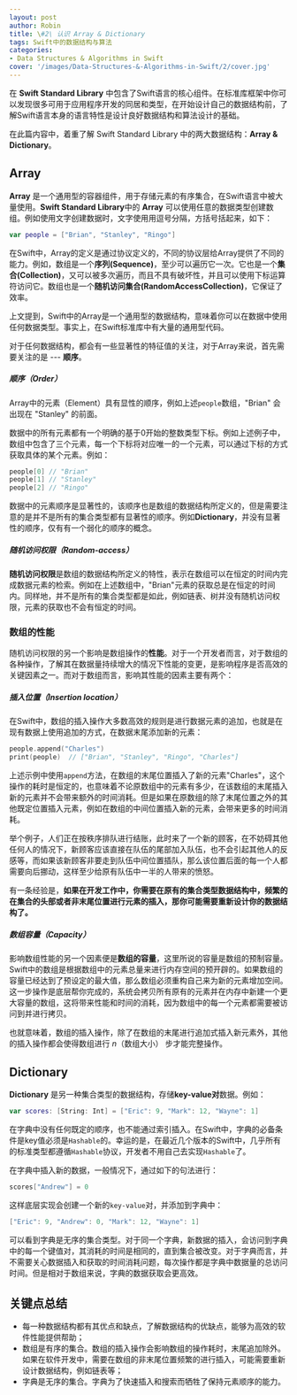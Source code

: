 ```yaml
---
layout: post
author: Robin
title: \#2\ 认识 Array & Dictionary
tags: Swift中的数据结构与算法
categories:
- Data Structures & Algorithms in Swift
cover: '/images/Data-Structures-&-Algorithms-in-Swift/2/cover.jpg'
---
```


在 **Swift Standard Library** 中包含了Swift语言的核心组件。在标准库框架中你可以发现很多可用于应用程序开发的同居和类型，在开始设计自己的数据结构前，了解Swift语言本身的语言特性是设计良好数据结构和算法设计的基础。

在此篇内容中，着重了解 Swift Standard Library 中的两大数据结构：**Array & Dictionary**。

## Array

**Array** 是一个通用型的容器组件，用于存储元素的有序集合，在Swift语言中被大量使用。**Swift Standard Library**中的 **Array** 可以使用任意的数据类型创建数组。例如使用文字创建数据时，文字使用用逗号分隔，方括号括起来，如下：

```swift
var people = ["Brian", "Stanley", "Ringo"]
```

在Swift中，Array的定义是通过协议定义的，不同的协议层给Array提供了不同的能力。例如，数组是一个**序列(Sequence)**，至少可以遍历它一次。它也是一个**集合(Collection)**，又可以被多次遍历，而且不具有破坏性，并且可以使用下标运算符访问它。数组也是一个**随机访问集合(RandomAccessCollection)**，它保证了效率。

上文提到，Swift中的Array是一个通用型的数据结构，意味着你可以在数据中使用任何数据类型。事实上，在Swift标准库中有大量的通用型代码。

对于任何数据结构，都会有一些显著性的特征值的关注，对于Array来说，首先需要关注的是 --- **顺序**。

##### 顺序（Order）

Array中的元素（Element）具有显性的顺序，例如上述`people`数组，"Brian" 会出现在 "Stanley" 的前面。

数据中的所有元素都有一个明确的基于0开始的整数类型下标。例如上述例子中，数组中包含了三个元素，每一个下标将对应唯一的一个元素，可以通过下标的方式获取具体的某个元素。例如：

```swift
people[0] // "Brian"
people[1] // "Stanley"
people[2] // "Ringo"
```

数据中的元素顺序是显著性的，该顺序也是数组的数据结构所定义的，但是需要注意的是并不是所有的集合类型都有显著性的顺序。例如**Dictionary**，并没有显著性的顺序，仅有有一个弱化的顺序的概念。

##### 随机访问权限（Random-access）

**随机访问权限**是数组的数据结构所定义的特性，表示在数组可以在恒定的时间内完成数据元素的检索。例如在上述数组中，"Brian"元素的获取总是在恒定的时间内。同样地，并不是所有的集合类型都是如此，例如链表、树并没有随机访问权限，元素的获取也不会有恒定的时间。

### 数组的性能

随机访问权限的另一个影响是数组操作的**性能**。对于一个开发者而言，对于数组的各种操作，了解其在数据量持续增大的情况下性能的变更，是影响程序是否高效的关键因素之一。而对于数组而言，影响其性能的因素主要有两个：

##### 插入位置（Insertion location）

在Swift中，数组的插入操作大多数高效的规则是进行数据元素的追加，也就是在现有数据上使用追加的方式，在数据末尾添加新的元素：

```swift
people.append("Charles")
print(people)  // ["Brian", "Stanley", "Ringo", "Charles"]
```

上述示例中使用`append`方法，在数组的末尾位置插入了新的元素"Charles"，这个操作的耗时是恒定的，也意味着不论原数组中的元素有多少，在该数组的末尾插入新的元素并不会带来额外的时间消耗。但是如果在原数组的除了末尾位置之外的其他既定位置插入元素，例如在数组的中间位置插入新的元素，会带来更多的时间消耗。

举个例子，人们正在按秩序排队进行结账，此时来了一个新的顾客，在不妨碍其他任何人的情况下，新顾客应该直接在队伍的尾部加入队伍，也不会引起其他人的反感等，而如果该新顾客非要走到队伍中间位置插队，那么该位置后面的每一个人都需要向后挪动，这样至少给原有队伍中一半的人带来的愤怒。

有一条经验是，**如果在开发工作中，你需要在原有的集合类型数据结构中，频繁的在集合的头部或者非末尾位置进行元素的插入，那你可能需要重新设计你的数据结构了。**

##### 数组容量（Capacity）

影响数组性能的另一个因素便是**数组的容量**，这里所说的容量是数组的预制容量。Swift中的数组是根据数组中的元素总量来进行内存空间的预开辟的。如果数组的容量已经达到了预设定的最大值，那么数组必须重构自己来为新的元素增加空间。这一步操作是底层帮你完成的，系统会拷贝所有原有的元素并在内存中新建一个更大容量的数组，这将带来性能和时间的消耗，因为数组中的每一个元素都需要被访问到并进行拷贝。

也就意味着，数组的插入操作，除了在数组的末尾进行追加式插入新元素外，其他的插入操作都会使得数组进行 *n*（数组大小） 步才能完整操作。

## Dictionary

**Dictionary** 是另一种集合类型的数据结构，存储**key-value对**数据。例如：

```swift
var scores: [String: Int] = ["Eric": 9, "Mark": 12, "Wayne": 1]
```

在字典中没有任何既定的顺序，也不能通过索引插入。在Swift中，字典的必备条件是key值必须是`Hashable`的。幸运的是，在最近几个版本的Swift中，几乎所有的标准类型都遵循`Hashable`协议，开发者不用自己去实现`Hashable`了。

在字典中插入新的数据，一般情况下，通过如下的句法进行：

```swift
scores["Andrew"] = 0
```

这样底层实现会创建一个新的`key-value`对，并添加到字典中：

```swift
["Eric": 9, "Andrew": 0, "Mark": 12, "Wayne": 1]
```

可以看到字典是无序的集合类型。对于同一个字典，新数据的插入，会访问到字典中的每一个键值对，其消耗的时间是相同的，直到集合被改变。对于字典而言，并不需要关心数据插入和获取的时间消耗问题，每次操作都是字典中数据量的总访问时间。但是相对于数组来说，字典的数据获取会更高效。

## 关键点总结

* 每一种数据结构都有其优点和缺点，了解数据结构的优缺点，能够为高效的软件性能提供帮助；
* 数组是有序的集合。数组的插入操作会影响数组的操作耗时，末尾追加除外。如果在软件开发中，需要在数组的非末尾位置频繁的进行插入，可能需要重新设计数据结构，例如链表等；
* 字典是无序的集合。字典为了快速插入和搜索而牺牲了保持元素顺序的能力。